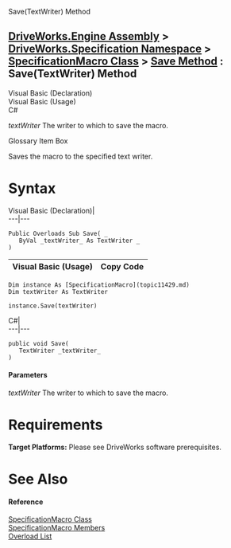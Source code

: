 Save(TextWriter) Method   
  
[DriveWorks.Engine Assembly](topic2156.md) > [DriveWorks.Specification Namespace](topic10764.md) > [SpecificationMacro Class](topic11429.md) > [Save Method](topic11438.md) : Save(TextWriter) Method  
---  
  
Visual Basic (Declaration)    
Visual Basic (Usage)    
C# 

_textWriter_
    The writer to which to save the macro.

Glossary Item Box

Saves the macro to the specified text writer. 

# Syntax

Visual Basic (Declaration)|   
---|---  
      
    
    Public Overloads Sub Save( _
       ByVal _textWriter_ As TextWriter _
    )   
  
Visual Basic (Usage)| Copy Code  
---|---  
      
    
    Dim instance As [SpecificationMacro](topic11429.md)
    Dim textWriter As TextWriter
     
    instance.Save(textWriter)  
  
C#|   
---|---  
      
    
    public void Save( 
       TextWriter _textWriter_
    )  
  
#### Parameters

 _textWriter_
    The writer to which to save the macro.

# Requirements

**Target Platforms:** Please see DriveWorks software prerequisites.

# See Also

#### Reference

[SpecificationMacro Class](topic11429.md)   
[SpecificationMacro Members](topic11430.md)   
[Overload List](topic11438.md)


